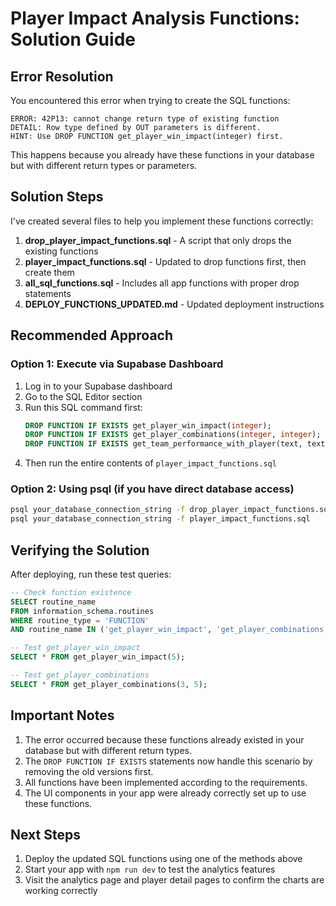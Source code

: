 # Player Impact Analysis Functions: Solution Guide

## Error Resolution

You encountered this error when trying to create the SQL functions:

```
ERROR: 42P13: cannot change return type of existing function
DETAIL: Row type defined by OUT parameters is different.
HINT: Use DROP FUNCTION get_player_win_impact(integer) first.
```

This happens because you already have these functions in your database but with different return types or parameters.

## Solution Steps

I've created several files to help you implement these functions correctly:

1. **drop_player_impact_functions.sql** - A script that only drops the existing functions
2. **player_impact_functions.sql** - Updated to drop functions first, then create them
3. **all_sql_functions.sql** - Includes all app functions with proper drop statements
4. **DEPLOY_FUNCTIONS_UPDATED.md** - Updated deployment instructions

## Recommended Approach

### Option 1: Execute via Supabase Dashboard

1. Log in to your Supabase dashboard
2. Go to the SQL Editor section
3. Run this SQL command first:
   ```sql
   DROP FUNCTION IF EXISTS get_player_win_impact(integer);
   DROP FUNCTION IF EXISTS get_player_combinations(integer, integer);
   DROP FUNCTION IF EXISTS get_team_performance_with_player(text, text);
   ```
4. Then run the entire contents of `player_impact_functions.sql`

### Option 2: Using psql (if you have direct database access)

```bash
psql your_database_connection_string -f drop_player_impact_functions.sql
psql your_database_connection_string -f player_impact_functions.sql
```

## Verifying the Solution

After deploying, run these test queries:

```sql
-- Check function existence
SELECT routine_name 
FROM information_schema.routines 
WHERE routine_type = 'FUNCTION' 
AND routine_name IN ('get_player_win_impact', 'get_player_combinations', 'get_team_performance_with_player');

-- Test get_player_win_impact
SELECT * FROM get_player_win_impact(5);

-- Test get_player_combinations
SELECT * FROM get_player_combinations(3, 5);
```

## Important Notes

1. The error occurred because these functions already existed in your database but with different return types.
2. The `DROP FUNCTION IF EXISTS` statements now handle this scenario by removing the old versions first.
3. All functions have been implemented according to the requirements.
4. The UI components in your app were already correctly set up to use these functions.

## Next Steps

1. Deploy the updated SQL functions using one of the methods above
2. Start your app with `npm run dev` to test the analytics features
3. Visit the analytics page and player detail pages to confirm the charts are working correctly 